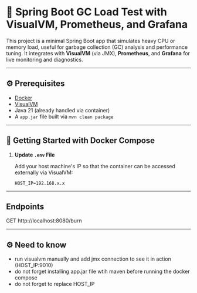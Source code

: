 # 🧪 Spring Boot GC Load Test with VisualVM, Prometheus, and Grafana

This project is a minimal Spring Boot app that simulates heavy CPU or memory load, useful for garbage collection (GC) analysis and performance tuning. It integrates with **VisualVM** (via JMX), **Prometheus**, and **Grafana** for live monitoring and diagnostics.

---

## ⚙️ Prerequisites

- [Docker](https://www.docker.com/products/docker-desktop)
- [VisualVM](https://visualvm.github.io/)
- Java 21 (already handled via container)
- A `app.jar` file built via `mvn clean package`

---

## 🐳 Getting Started with Docker Compose

1. **Update `.env` File**

   Add your host machine's IP so that the container can be accessed externally via VisualVM:

   ```env
   HOST_IP=192.168.x.x

---
## Endpoints
 GET http://localhost:8080/burn

---

## ⚙️ Need to know

- run visualvm manually and add jmx connection to see it in action (HOST_IP:9010)
- do not forget installing app.jar file wtih maven before running the docker compose
- do not forget to replace HOST_IP
